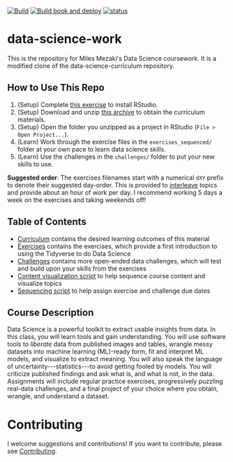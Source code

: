 [![Build](https://github.com/zdelrosario/data-science-curriculum/actions/workflows/build.yml/badge.svg)](https://github.com/zdelrosario/data-science-curriculum/actions/workflows/build.yml) [![Build book and deploy](https://github.com/zdelrosario/data-science-curriculum/actions/workflows/book.yml/badge.svg)](https://github.com/zdelrosario/data-science-curriculum/actions/workflows/book.yml) [![status](https://jose.theoj.org/papers/f610a5debae8f7f9f08edd1e2abda774/status.svg)](https://jose.theoj.org/papers/f610a5debae8f7f9f08edd1e2abda774)

# data-science-work

This is the repository for Miles Mezaki's Data Science coursework. It is a modified clone of the data-science-curriculum repository.

## How to Use This Repo

1.  (Setup) Complete [this exercise](https://zdelrosario.github.io/data-science-curriculum/setup-rstudio.html) to install RStudio.
2.  (Setup) Download and unzip [this archive](https://github.com/zdelrosario/data-science-curriculum/archive/refs/heads/build.zip) to obtain the curriculum materials.
3.  (Setup) Open the folder you unzipped as a project in RStudio (`File > Open Project...`).
4.  (Learn) Work through the exercise files in the `exercises_sequenced/` folder at your own pace to learn data science skills.
5.  (Learn) Use the challenges in the `challenges/` folder to put your new skills to use.

**Suggested order**: The exercises filenames start with a numerical `dXY` prefix to denote their suggested day-order. This is provided to [interleave](https://academicaffairs.arizona.edu/l2l-strategy-interleaving) topics and provide about an hour of work per day. I recommend working 5 days a week on the exercises and taking weekends off!

## Table of Contents

-   [Curriculum](https://github.com/zdelrosario/data-science-curriculum/blob/master/curriculum.md) contains the desired learning outcomes of this material
-   [Exercises](https://github.com/zdelrosario/data-science-curriculum/tree/master/exercises) contains the exercises, which provide a first introduction to using the Tidyverse to do Data Science
-   [Challenges](https://github.com/zdelrosario/data-science-curriculum/tree/master/challenges) contains more open-ended data challenges, which will test and build upon your skills from the exercises
-   [Content visualization script](https://github.com/zdelrosario/data-science-curriculum/blob/master/scripts/vis-metadata.Rmd) to help sequence course content and visualize topics
-   [Sequencing script](https://github.com/zdelrosario/data-science-curriculum/blob/master/scripts/make-schedule.Rmd) to help assign exercise and challenge due dates

## Course Description

Data Science is a powerful toolkit to extract usable insights from data. In this class, you will learn tools and gain understanding. You will use software tools to *liberate* data from published images and tables, wrangle messy datasets into machine learning (ML)-ready form, fit and interpret ML models, and visualize to extract meaning. You will also speak the language of uncertainty---statistics---to avoid getting fooled by models. You will criticize published findings and ask what is, and what is not, in the data. Assignments will include regular practice exercises, progressively puzzling real-data challenges, and a final project of your choice where you obtain, wrangle, and understand a dataset.

# Contributing

I welcome suggestions and contributions! If you want to contribute, please see [Contributing](https://github.com/zdelrosario/data-science-curriculum/blob/master/contributing.md).
